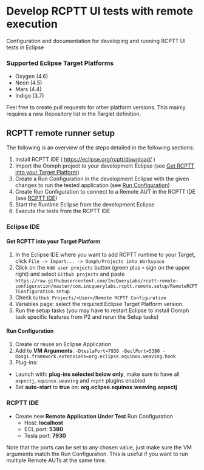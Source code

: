 # Develop RCPTT UI tests with remote execution

Configuration and documentation for developing and running RCPTT UI tests in Eclipse

### Supported Eclipse Target Platforms

* Oxygen (4.6)
* Neon (4.5)
* Mars (4.4)
* Indigo (3.7)

Feel free to create pull requests for other platform versions. This mainly requires a new Repository list in the Targlet definition.

## RCPTT remote runner setup

The following is an overview of the steps detailed in the following sections:

1. Install RCPTT IDE ( https://eclipse.org/rcptt/download/ ) 
1. Import the Oomph project to your development Eclipse (see [Get RCPTT into your Target Platform](#get-rcptt-into-your-target-platform))
1. Create a Run Configuration in the development Eclipse with the given changes to run the tested application (see [Run Configuration](#run-configuration))
1. Create Run Configuration to connect to a Remote AUT in the RCPTT IDE (see [RCPTT IDE](#rcptt-ide))
1. Start the Runtime Eclipse from the development Eclipse
1. Execute the tests from the RCPTT IDE

### Eclipse IDE

#### Get RCPTT into your Target Platform

1. In the Eclipse IDE where you want to add RCPTT runtime to your Target, click `File -> Import... -> Oomph/Projects into Workspace`
1. Click on the `Add user projects` button (green plus `+` sign on the upper right) and select `Github projects` and paste `https://raw.githubusercontent.com/IncQueryLabs/rcptt-remote-configuration/master/com.incquerylabs.rcptt.remote.setup/RemoteRCPTTConfiguration.setup`
1. Check `Github Projects/<User>/Remote RCPTT Configuration`
1. Variables page: select the required Eclipse Target Platform version.
1. Run the setup tasks (you may have to restart Eclipse to install Oomph task specific features from P2 and rerun the Setup tasks)

#### Run Configuration

1. Create or reuse an Eclipse Application
1. Add to **VM Arguments**: `-DteslaPort=7930 -DeclPort=5380 -Dosgi.framework.extensions=org.eclipse.equinox.weaving.hook`
1. Plug-ins:
  * Launch with: **plug-ins selected below only**, make sure to have all `aspectj`, `equinox.weaving` and `rcptt` plugins enabled
  * Set **auto-start** to **true** on: **org.eclipse.equinox.weaving.aspectj**

### RCPTT IDE

* Create new **Remote Application Under Test** Run Configuration
  * Host: **localhost**
  * ECL port: **5380**
  * Tesla port: **7930**

Note that the ports can be set to any chosen value, just make sure the VM arguments match the Run Configuration. This is useful if you want to run multiple Remote AUTs at the same time.
